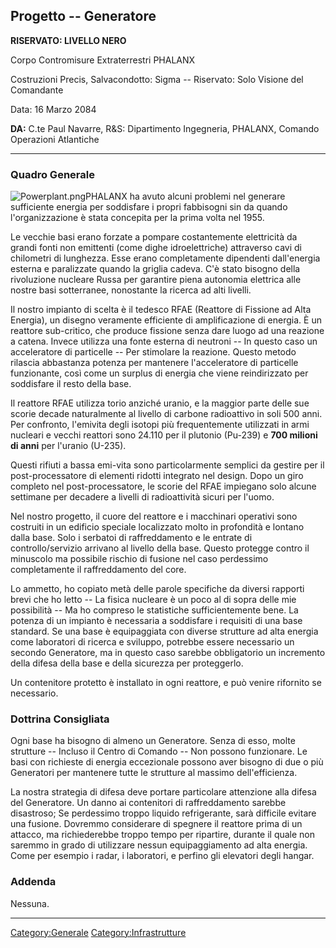 ## Progetto -- Generatore

**RISERVATO: LIVELLO NERO**

Corpo Contromisure Extraterrestri PHALANX

Costruzioni Precis, Salvacondotto: Sigma -- Riservato: Solo Visione del
Comandante

Data: 16 Marzo 2084

**DA:** C.te Paul Navarre, R&S: Dipartimento Ingegneria, PHALANX,
Comando Operazioni Atlantiche

------------------------------------------------------------------------

### Quadro Generale

![](Powerplant.png "Powerplant.png")PHALANX ha avuto alcuni problemi nel
generare sufficiente energia per soddisfare i propri fabbisogni sin da
quando l'organizzazione è stata concepita per la prima volta nel 1955.

Le vecchie basi erano forzate a pompare costantemente elettricità da
grandi fonti non emittenti (come dighe idroelettriche) attraverso cavi
di chilometri di lunghezza. Esse erano completamente dipendenti
dall'energia esterna e paralizzate quando la griglia cadeva. C'è stato
bisogno della rivoluzione nucleare Russa per garantire piena autonomia
elettrica alle nostre basi sotterranee, nonostante la ricerca ad alti
livelli.

Il nostro impianto di scelta è il tedesco RFAE (Reattore di Fissione ad
Alta Energia), un disegno veramente efficiente di amplificazione di
energia. È un reattore sub-critico, che produce fissione senza dare
luogo ad una reazione a catena. Invece utilizza una fonte esterna di
neutroni -- In questo caso un acceleratore di particelle -- Per
stimolare la reazione. Questo metodo rilascia abbastanza potenza per
mantenere l'acceleratore di particelle funzionante, così come un surplus
di energia che viene reindirizzato per soddisfare il resto della base.

Il reattore RFAE utilizza torio anziché uranio, e la maggior parte delle
sue scorie decade naturalmente al livello di carbone radioattivo in soli
500 anni. Per confronto, l'emivita degli isotopi più frequentemente
utilizzati in armi nucleari e vecchi reattori sono 24.110 per il
plutonio (Pu-239) e **700 milioni di anni** per l'uranio (U-235).

Questi rifiuti a bassa emi-vita sono particolarmente semplici da gestire
per il post-processatore di elementi ridotti integrato nel design. Dopo
un giro completo nel post-processatore, le scorie del RFAE impiegano
solo alcune settimane per decadere a livelli di radioattività sicuri per
l'uomo.

Nel nostro progetto, il cuore del reattore e i macchinari operativi sono
costruiti in un edificio speciale localizzato molto in profondità e
lontano dalla base. Solo i serbatoi di raffreddamento e le entrate di
controllo/servizio arrivano al livello della base. Questo protegge
contro il minuscolo ma possibile rischio di fusione nel caso perdessimo
completamente il raffreddamento del core.

Lo ammetto, ho copiato metà delle parole specifiche da diversi rapporti
brevi che ho letto -- La fisica nucleare è un poco al di sopra delle mie
possibilità -- Ma ho compreso le statistiche sufficientemente bene. La
potenza di un impianto è necessaria a soddisfare i requisiti di una base
standard. Se una base è equipaggiata con diverse strutture ad alta
energia come laboratori di ricerca e sviluppo, potrebbe essere
necessario un secondo Generatore, ma in questo caso sarebbe obbligatorio
un incremento della difesa della base e della sicurezza per proteggerlo.

Un contenitore protetto è installato in ogni reattore, e può venire
rifornito se necessario.

### Dottrina Consigliata

Ogni base ha bisogno di almeno un Generatore. Senza di esso, molte
strutture -- Incluso il Centro di Comando -- Non possono funzionare. Le
basi con richieste di energia eccezionale possono aver bisogno di due o
più Generatori per mantenere tutte le strutture al massimo
dell'efficienza.

La nostra strategia di difesa deve portare particolare attenzione alla
difesa del Generatore. Un danno ai contenitori di raffreddamento sarebbe
disastroso; Se perdessimo troppo liquido refrigerante, sarà difficile
evitare una fusione. Dovremmo considerare di spegnere il reattore prima
di un attacco, ma richiederebbe troppo tempo per ripartire, durante il
quale non saremmo in grado di utilizzare nessun equipaggiamento ad alta
energia. Come per esempio i radar, i laboratori, e perfino gli elevatori
degli hangar.

### Addenda

Nessuna.

------------------------------------------------------------------------

[Category:Generale](Category:Generale "wikilink")
[Category:Infrastrutture](Category:Infrastrutture "wikilink")